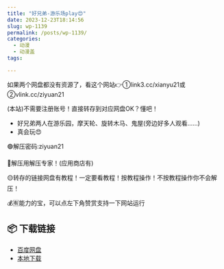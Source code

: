 ```yaml
---
title: "好兄弟-游乐场play😍"
date: 2023-12-23T18:14:56
slug: wp-1139
permalink: /posts/wp-1139/
categories:
  - 动漫
  - 动漫盖
tags:

---
```


如果两个网盘都没有资源了，看这个网站👉①link3.cc/xianyu21或②vlink.cc/ziyuan21

(本站)不需要注册账号！直接转存到对应网盘OK？懂吧！

*   好兄弟两人在游乐园，摩天轮、旋转木马、鬼屋(旁边好多人观看……)
*   真会玩😍

🟢解压密码:ziyuan21

🔵解压用解压专家！(应用商店有)

🟡转存的链接网盘有教程！一定要看教程！按教程操作！不按教程操作你不会解压！

💰🈶能力的宝，可以点左下角赞赏支持一下网站运行

## 📦 下载链接
- [百度网盘](https://blziyuan21.com/pay-download/1139?key=32fc5a7ade&down_id=0)
- [本地下载](https://blziyuan21.com/pay-download/1139?key=32fc5a7ade&down_id=1)

